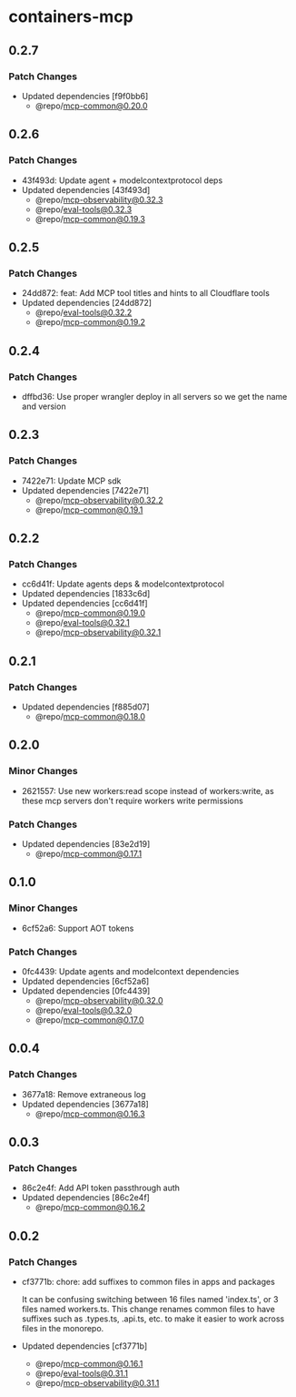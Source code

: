 # containers-mcp

## 0.2.7

### Patch Changes

- Updated dependencies [f9f0bb6]
  - @repo/mcp-common@0.20.0

## 0.2.6

### Patch Changes

- 43f493d: Update agent + modelcontextprotocol deps
- Updated dependencies [43f493d]
  - @repo/mcp-observability@0.32.3
  - @repo/eval-tools@0.32.3
  - @repo/mcp-common@0.19.3

## 0.2.5

### Patch Changes

- 24dd872: feat: Add MCP tool titles and hints to all Cloudflare tools
- Updated dependencies [24dd872]
  - @repo/eval-tools@0.32.2
  - @repo/mcp-common@0.19.2

## 0.2.4

### Patch Changes

- dffbd36: Use proper wrangler deploy in all servers so we get the name and version

## 0.2.3

### Patch Changes

- 7422e71: Update MCP sdk
- Updated dependencies [7422e71]
  - @repo/mcp-observability@0.32.2
  - @repo/mcp-common@0.19.1

## 0.2.2

### Patch Changes

- cc6d41f: Update agents deps & modelcontextprotocol
- Updated dependencies [1833c6d]
- Updated dependencies [cc6d41f]
  - @repo/mcp-common@0.19.0
  - @repo/eval-tools@0.32.1
  - @repo/mcp-observability@0.32.1

## 0.2.1

### Patch Changes

- Updated dependencies [f885d07]
  - @repo/mcp-common@0.18.0

## 0.2.0

### Minor Changes

- 2621557: Use new workers:read scope instead of workers:write, as these mcp servers don't require workers write permissions

### Patch Changes

- Updated dependencies [83e2d19]
  - @repo/mcp-common@0.17.1

## 0.1.0

### Minor Changes

- 6cf52a6: Support AOT tokens

### Patch Changes

- 0fc4439: Update agents and modelcontext dependencies
- Updated dependencies [6cf52a6]
- Updated dependencies [0fc4439]
  - @repo/mcp-observability@0.32.0
  - @repo/eval-tools@0.32.0
  - @repo/mcp-common@0.17.0

## 0.0.4

### Patch Changes

- 3677a18: Remove extraneous log
- Updated dependencies [3677a18]
  - @repo/mcp-common@0.16.3

## 0.0.3

### Patch Changes

- 86c2e4f: Add API token passthrough auth
- Updated dependencies [86c2e4f]
  - @repo/mcp-common@0.16.2

## 0.0.2

### Patch Changes

- cf3771b: chore: add suffixes to common files in apps and packages

  It can be confusing switching between 16 files named 'index.ts', or 3 files named workers.ts. This change renames common files to have suffixes such as .types.ts, .api.ts, etc. to make it easier to work across files in the monorepo.

- Updated dependencies [cf3771b]
  - @repo/mcp-common@0.16.1
  - @repo/eval-tools@0.31.1
  - @repo/mcp-observability@0.31.1
